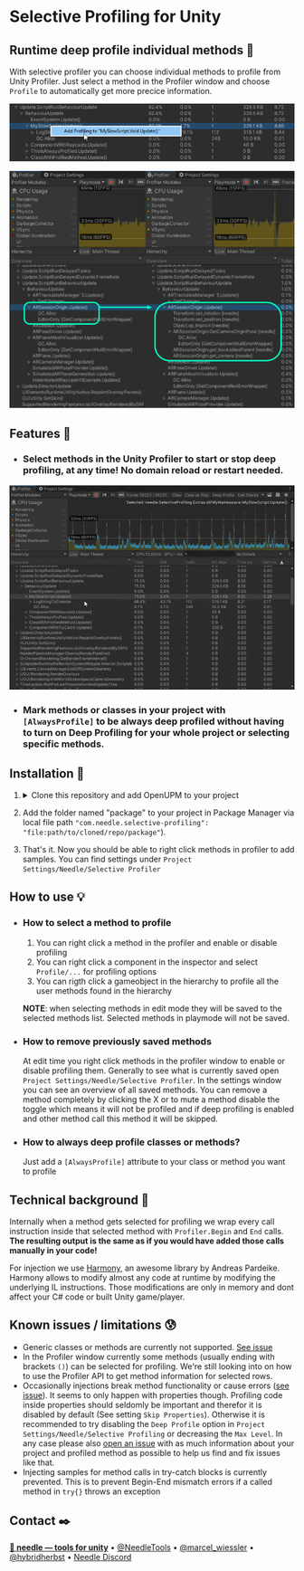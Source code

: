 # Selective Profiling for Unity
## Runtime deep profile individual methods 🔬
With selective profiler you can choose individual methods to profile from Unity Profiler. Just select a method in the Profiler window and choose ``Profile`` to automatically get more precice information.



![](Documentation~/profiler-select.png)

![](Documentation~/beforeafter.png)



## Features 🧬
- ### Select methods in the Unity Profiler to start or stop deep profiling, at any time! No domain reload or restart needed. 
![](Documentation~/profiler-select.gif)
- ### Mark methods or classes in your project with ``[AlwaysProfile]`` to be always deep profiled without having to turn on Deep Profiling for your whole project or selecting specific methods.



## Installation 💾
1) 
    <details>
    <summary>Clone this repository and add OpenUPM to your project</em></summary>

    To add OpenUPM to your project:

    - open `Edit/Project Settings/Package Manager`
    - add a new Scoped Registry:
    ```
    Name: OpenUPM
    URL:  https://package.openupm.com/
    Scope(s): com.needle
    ```
    - click <kbd>Save</kbd>
    </details>

2) Add the folder named "package" to your project in Package Manager via local file path ``"com.needle.selective-profiling": "file:path/to/cloned/repo/package"``). 
3) That's it. Now you should be able to right click methods in profiler to add samples. You can find settings under ``Project Settings/Needle/Selective Profiler``

## How to use 💡
- ### How to select a method to profile
  1) You can right click a method in the profiler and enable or disable profiling
  2) You can right click a component in the inspector and select ``Profile/...`` for profiling options
  3) You can rigth click a gameobject in the hierarchy to profile all the user methods found in the hierarchy

  **NOTE**: when selecting methods in edit mode they will be saved to the selected methods list. Selected methods in playmode will not be saved.
  
- ### How to remove previously saved methods
  At edit time you right click methods in the profiler window to enable or disable profiling them.
  Generally to see what is currently saved open ``Project Settings/Needle/Selective Profiler``. In the settings window you can see an overview of all saved methods. You can remove a method completely by clicking the X or to mute a method disable the toggle which means it will not be profiled and if deep profiling is enabled and other method call this method it will be skipped.
  
- ### How to always deep profile classes or methods?
   Just add a ``[AlwaysProfile]`` attribute to your class or method you want to profile

## Technical background 💉
Internally when a method gets selected for profiling we wrap every call instruction inside that selected method with ``Profiler.Begin`` and ``End`` calls. **The resulting output is the same as if you would have added those calls manually in your code!**

For injection we use [Harmony](https://github.com/pardeike/Harmony), an awesome library by Andreas Pardeike. Harmony allows to modify almost any code at runtime by modifying the underlying IL instructions. Those modifications are only in memory and dont affect your C# code or built Unity game/player.

## Known issues / limitations 😰
- Generic classes or methods are currently not supported. [See issue](https://github.com/needle-tools/selective-profiling/issues/6)
- In the Profiler window currently some methods (usually ending with brackets ``()``) can be selected for profiling. We're still looking into on how to use the Profiler API to get method information for selected rows.
- Occasionally injections break method functionality or cause errors ([see issue](https://github.com/needle-tools/selective-profiling/issues/2)). It seems to only happen with properties though. Profiling code inside properties should seldomly be important and therefor it is disabled by default (See setting ``Skip Properties``). Otherwise it is recommended to try disabling the ``Deep Profile`` option in ``Project Settings/Needle/Selective Profiling`` or decreasing the ``Max Level``. In any case please also [open an issue](https://github.com/needle-tools/selective-profiling/issues/new) with as much information about your project and profiled method as possible to help us find and fix issues like that.
- Injecting samples for method calls in try-catch blocks is currently prevented. This is to prevent Begin-End mismatch errors if a called method in ``try{}`` throws an exception

## Contact ✒️
<b>[🌵 needle — tools for unity](https://needle.tools)</b> • 
[@NeedleTools](https://twitter.com/NeedleTools) • 
[@marcel_wiessler](https://twitter.com/marcel_wiessler) • 
[@hybridherbst](https://twitter.com/hybridherbst) • 
[Needle Discord](https://discord.gg/CFZDp4b)

